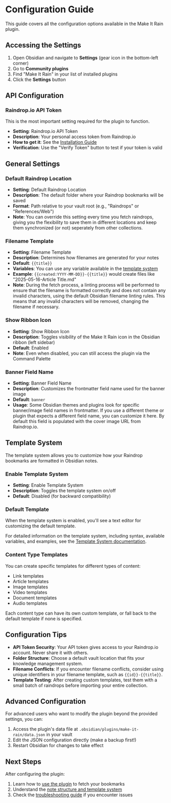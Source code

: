 # Configuration Guide

This guide covers all the configuration options available in the Make It Rain plugin.

## Accessing the Settings

1. Open Obsidian and navigate to **Settings** (gear icon in the bottom-left corner)
2. Go to **Community plugins**
3. Find "Make It Rain" in your list of installed plugins
4. Click the **Settings** button

## API Configuration

### Raindrop.io API Token

This is the most important setting required for the plugin to function.

- **Setting**: Raindrop.io API Token
- **Description**: Your personal access token from Raindrop.io
- **How to get it**: See the [Installation Guide](installation.md#getting-a-raindropio-api-token)
- **Verification**: Use the "Verify Token" button to test if your token is valid

## General Settings

### Default Raindrop Location

- **Setting**: Default Raindrop Location
- **Description**: The default folder where your Raindrop bookmarks will be saved
- **Format**: Path relative to your vault root (e.g., "Raindrops" or "References/Web")
- **Note**: You can override this setting every time you fetch raindrops, giving you the flexibility to save them in different locations and keep them synchronized (or not) seperately from other collections.

### Filename Template

- **Setting**: Filename Template
- **Description**: Determines how filenames are generated for your notes
- **Default**: `{{title}}`
- **Variables**: You can use any variable available in the [template system](template-system.md#available-variables)
- **Example**: `{{created:YYYY-MM-DD}}-{{title}}` would create files like "2025-05-16-Article Title.md"
- **Note**: During the fetch process, a linting process will be performed to ensure that the filename is formatted correctly and does not contain any invalid characters, using the default Obsidian filename linting rules. This means that any invalid characters will be removed, changing the filename if necessary.

### Show Ribbon Icon

- **Setting**: Show Ribbon Icon
- **Description**: Toggles visibility of the Make It Rain icon in the Obsidian ribbon (left sidebar)
- **Default**: Enabled
- **Note**: Even when disabled, you can still access the plugin via the Command Palette

### Banner Field Name

- **Setting**: Banner Field Name
- **Description**: Customizes the frontmatter field name used for the banner image
- **Default**: `banner`
- **Usage**: Some Obsidian themes and plugins look for specific banner/image field names in frontmatter. If you use a different theme or plugin that expects a different field name, you can customize it here. By default this field is populated with the cover image URL from Raindrop.io.

## Template System

The template system allows you to customize how your Raindrop bookmarks are formatted in Obsidian notes.

### Enable Template System

- **Setting**: Enable Template System
- **Description**: Toggles the template system on/off
- **Default**: Disabled (for backward compatibility)

### Default Template

When the template system is enabled, you'll see a text editor for customizing the default template.

For detailed information on the template system, including syntax, available variables, and examples, see the [Template System documentation](template-system.md).

### Content Type Templates

You can create specific templates for different types of content:

- Link templates
- Article templates
- Image templates
- Video templates
- Document templates
- Audio templates

Each content type can have its own custom template, or fall back to the default template if none is specified.

## Configuration Tips

- **API Token Security**: Your API token gives access to your Raindrop.io account. Never share it with others.
- **Folder Structure**: Choose a default vault location that fits your knowledge management system.
- **Filename Conflicts**: If you encounter filename conflicts, consider using unique identifiers in your filename template, such as `{{id}}-{{title}}`.
- **Template Testing**: After creating custom templates, test them with a small batch of raindrops before importing your entire collection.

## Advanced Configuration

For advanced users who want to modify the plugin beyond the provided settings, you can:

1. Access the plugin's data file at `.obsidian/plugins/make-it-rain/data.json` in your vault
2. Edit the JSON configuration directly (make a backup first!)
3. Restart Obsidian for changes to take effect

## Next Steps

After configuring the plugin:

1. Learn how to [use the plugin](usage.md) to fetch your bookmarks
2. Understand the [note structure and template system](template-system.md)
3. Check the [troubleshooting guide](troubleshooting.md) if you encounter issues
